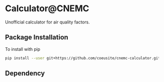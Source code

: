 # Calculator@CNEMC
Unofficial calculator for air quality factors.

## Package Installation
To install with pip
``` bash
pip install --user git+https://github.com/coeusite/cnemc-calculator.git
```

## Dependency
